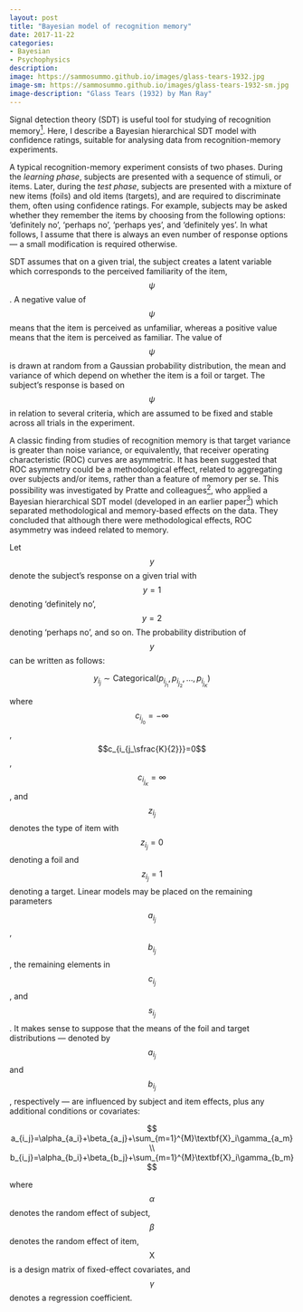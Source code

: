```yaml
---
layout: post
title: "Bayesian model of recognition memory"
date: 2017-11-22
categories:
- Bayesian
- Psychophysics
description:
image: https://sammosummo.github.io/images/glass-tears-1932.jpg
image-sm: https://sammosummo.github.io/images/glass-tears-1932-sm.jpg
image-description: "Glass Tears (1932) by Man Ray"
---
```

Signal detection theory (SDT) is useful tool for studying of recognition memory[<sup>1</sup>]. Here, I describe a Bayesian hierarchical SDT model with confidence ratings, suitable for analysing data from recognition-memory experiments.

[<sup>1</sup>]: https://www.ncbi.nlm.nih.gov/pubmed/4867890 "Kintsch, W. (1967). Memory and decision aspects of recognition learning. Psychological Review, 74(6), 496–504."

A typical recognition-memory experiment consists of two phases. During the *learning phase*, subjects are presented with a sequence of stimuli, or items. Later, during the *test phase*, subjects are presented with a mixture of new items (foils) and old items (targets), and are required to discriminate them, often using confidence ratings. For example, subjects may be asked whether they remember the items by choosing from the following options: ‘definitely no’, ‘perhaps no’, ‘perhaps yes’, and ‘definitely yes’. In what follows, I assume that there is always an even number of response options — a small modification is required otherwise.

SDT assumes that on a given trial, the subject creates a latent variable which corresponds to the perceived familiarity of the item, $$\psi$$. A negative value of $$\psi$$ means that the item is perceived as unfamiliar, whereas a positive value means that the item is perceived as familiar. The value of $$\psi$$ is drawn at random from a Gaussian probability distribution, the mean and variance of which depend on whether the item is a foil or target. The subject’s response is based on $$\psi$$ in relation to several criteria, which are assumed to be fixed and stable across all trials in the experiment.

A classic finding from studies of recognition memory is that target variance is greater than noise variance, or equivalently, that receiver operating characteristic (ROC) curves are asymmetric. It has been suggested that ROC asymmetry could be a methodological effect, related to aggregating over subjects and/or items, rather than a feature of memory per se. This possibility was investigated by Pratte and colleagues[<sup>2</sup>], who applied a Bayesian hierarchical SDT model (developed in an earlier paper[<sup>3</sup>]) which separated methodological and memory-based effects on the data. They concluded that although there were methodological effects, ROC asymmetry was indeed related to memory.

[<sup>2</sup>]: https://doi.org/10.1037/a0017682 "Pratte, M. S., Rouder, J. N., & Morey, R. D., (2010). Separating mnemonic process from participant and item effects in the assessment of ROC asymmetries. Journal of Experimental Psychology: Learning, Memory, and Cognition, 36(1), 224–232."

[<sup>3</sup>]: https://doi.org/10.1016/j.jmp.2008.02.001 "Morey, R. D., Pratte, M. S., & Rouder, J. N. (2008). Problematic effects of aggregation in zROC analysis and a hierarchical modeling solution. Journal of Mathematical Psychology, 52, 376–388."

Let $$y$$ denote the subject’s response on a given trial with $$y =1$$ denoting ‘definitely no’, $$y=2$$ denoting ‘perhaps no’, and so on. The probability distribution of $$y$$ can be written as follows: 

$$
y_{i_j}\sim\textrm{Categorical}\left(p_{i_{j_1}},p_{i_{j_2}},\dots{},p_{i_{j_K}}\right)
$$

where $$c_{i_{j_0}}=-\infty$$, $$c_{i_{j_\sfrac{K}{2}}}=0$$, $$c_{i_{j_K}}=\infty$$, and $$z_{i_j}$$ denotes the type of item with $$z_{i_j}=0$$ denoting a foil and $$z_{i_j}=1$$ denoting a target. Linear models may be placed on the remaining parameters $$a_{i_j}$$, $$b_{i_j}$$, the remaining elements in $$c_{i_j}$$, and $$s_{i_j}$$. It makes sense to suppose that the means of the foil and target distributions — denoted by $$a_{i_j}$$ and $$b_{i_j}$$, respectively — are influenced by subject and item effects, plus any additional conditions or covariates:

$$
a_{i_j}=\alpha_{a_i}+\beta_{a_j}+\sum_{m=1}^{M}\textbf{X}_i\gamma_{a_m}\\
b_{i_j}=\alpha_{b_i}+\beta_{b_j}+\sum_{m=1}^{M}\textbf{X}_i\gamma_{b_m}
$$

where $$\alpha$$ denotes the random effect of subject, $$\beta$$ denotes the random effect of item, $$\textrm{X}$$ is a design matrix of fixed-effect covariates, and $$\gamma$$ denotes a regression coefficient.